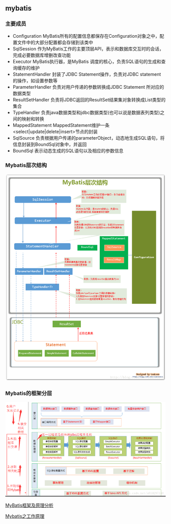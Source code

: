 
## mybatis


### 主要成员

*	Configuration       MyBatis所有的配置信息都保存在Configuration对象之中，配置文件中的大部分配置都会存储到该类中
*	SqlSession          作为MyBatis工作的主要顶层API，表示和数据库交互时的会话，完成必要数据库增删改查功能
*	Executor            MyBatis执行器，是MyBatis 调度的核心，负责SQL语句的生成和查询缓存的维护
*	StatementHandler    封装了JDBC Statement操作，负责对JDBC statement 的操作，如设置参数等
*	ParameterHandler    负责对用户传递的参数转换成JDBC Statement 所对应的数据类型
*	ResultSetHandler    负责将JDBC返回的ResultSet结果集对象转换成List类型的集合
*	TypeHandler         负责java数据类型和jdbc数据类型(也可以说是数据表列类型)之间的映射和转换
*	MappedStatement     MappedStatement维护一条<select|update|delete|insert>节点的封装
*	SqlSource           负责根据用户传递的parameterObject，动态地生成SQL语句，将信息封装到BoundSql对象中，并返回
*	BoundSql            表示动态生成的SQL语句以及相应的参数信息

### Mybatis层次结构    

![mybatis.png](./img/mybatis.png "mybatis.png") 

### Mybatis的框架分层

![mybatis-hierarchy.png](./img/mybatis-hierarchy.png "mybatis-hierarchy.png") 


[MyBatis框架及原理分析](https://www.cnblogs.com/luoxn28/p/6417892.html "MyBatis框架及原理分析") 

[Mybatis之工作原理 ](https://blog.csdn.net/u014297148/article/details/78696096 "Mybatis之工作原理 ") 